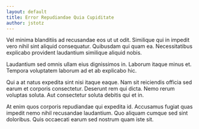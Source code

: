 ```yaml
---
layout: default
title: Error Repudiandae Quia Cupiditate
author: jstotz
---
```


Vel minima blanditiis ad recusandae eos ut ut odit. Similique qui in impedit vero nihil sint aliquid consequatur. Quibusdam qui quam ea. Necessitatibus explicabo provident laudantium similique aliquid nobis.

Laudantium sed omnis ullam eius dignissimos in. Laborum itaque minus et. Tempora voluptatem laborum ad et ab explicabo hic.

Qui a at natus expedita sint nisi itaque eaque. Nam sit reiciendis officia sed earum et corporis consectetur. Deserunt rem qui dicta. Nemo rerum voluptas soluta. Aut consectetur soluta debitis qui et in.

At enim quos corporis repudiandae qui expedita id. Accusamus fugiat quas impedit nemo nihil recusandae laudantium. Quo aliquam cumque sed sint doloribus. Quis occaecati earum sed nostrum quam iste sit.
